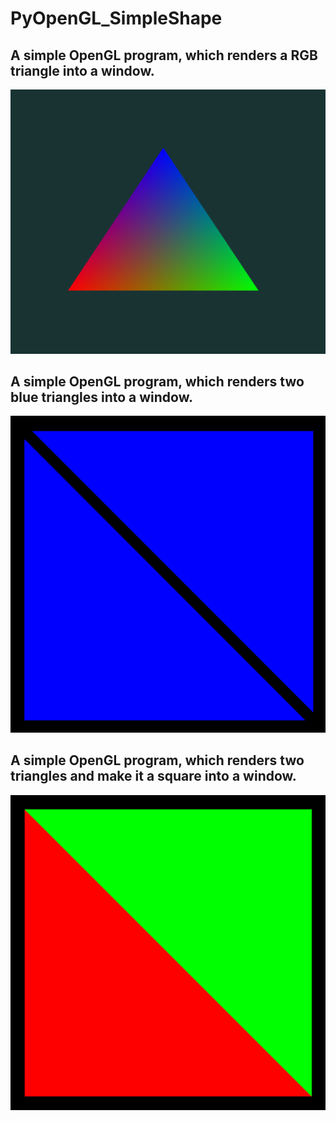 # PyOpenGL_SimpleShape
 ## A simple OpenGL program, which renders a RGB triangle into a window.
![Image](RGB_triangle.png "RGB_triangle")
 ## A simple OpenGL program, which renders two blue triangles into a window.
![Image](triangle.png "triangle")
</br>
 ## A simple OpenGL program, which renders two triangles and make it a square into a window.
![Image](square.png "square")
